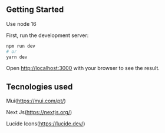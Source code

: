 ## Getting Started

Use node 16

First, run the development server:

```bash
npm run dev
# or
yarn dev
```

Open [http://localhost:3000](http://localhost:3000) with your browser to see the result.


## Tecnologies used

Mui(https://mui.com/pt/)

Next Js(https://nextjs.org/)

Lucide Icons(https://lucide.dev/)

